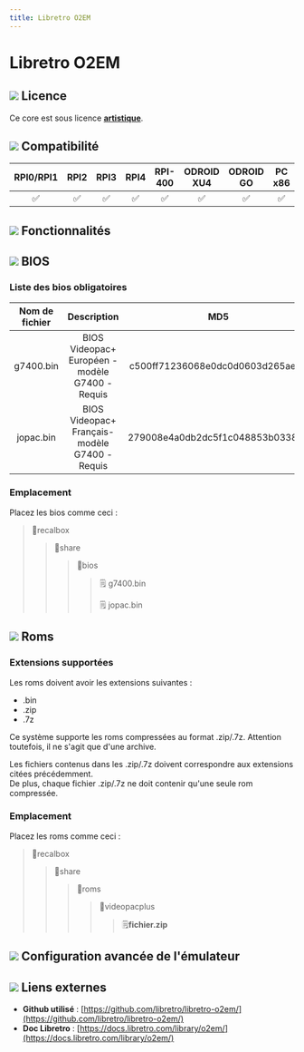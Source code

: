 ```yaml
---
title: Libretro O2EM
---
```


# Libretro O2EM





## ![](/migration-images/emulateurs/ordinosaures/videopac+/gerald-g-parchment-background-or-border-5.svg) Licence

Ce core est sous licence [**artistique**](https://sourceforge.net/projects/o2em/).

## ![](/migration-images/emulateurs/ordinosaures/videopac+/compatibility.png) Compatibilité

| RPI0/RPI1 | RPI2 | RPI3 | RPI4 | RPI-400 | ODROID XU4 | ODROID GO | PC x86 | PC X86\_64 |
| :---: | :---: | :---: | :---: | :---: | :---: | :---: | :---: | :---: |
| ✅ | ✅ | ✅ | ✅ | ✅ | ✅ | ✅ | ✅ | ✅ |

## ![](/migration-images/emulateurs/ordinosaures/videopac+/cogwheel-145804_640.png) Fonctionnalités



## ![](/migration-images/emulateurs/ordinosaures/videopac+/tqfp32.svg) BIOS

### Liste des bios obligatoires

| Nom de fichier | Description | MD5 | Fourni |
| :---: | :---: | :---: | :---: |
| g7400.bin | BIOS Videopac+ Européen - modèle G7400 - Requis | c500ff71236068e0dc0d0603d265ae76 | ❌ |
| jopac.bin | BIOS Videopac+ Français- modèle G7400 - Requis | 279008e4a0db2dc5f1c048853b033828 | ❌ |

### Emplacement

Placez les bios comme ceci :

> 📁recalbox
>
> > 📁share
> >
> > > 📁bios
> > >
> > > > 🗒 g7400.bin
> > > >
> > > > 🗒 jopac.bin

## ![](/migration-images/emulateurs/ordinosaures/videopac+/rom-30098_640.png) Roms

### **Extensions supportées**

Les roms doivent avoir les extensions suivantes :

* .bin
* .zip
* .7z

Ce système supporte les roms compressées au format .zip/.7z. Attention toutefois, il ne s'agit que d'une archive.

Les fichiers contenus dans les .zip/.7z doivent correspondre aux extensions citées précédemment.  
De plus, chaque fichier .zip/.7z ne doit contenir qu'une seule rom compressée.

### **Emplacement**

Placez les roms comme ceci : 

> 📁recalbox
>
> > 📁share
> >
> > > 📁roms
> > >
> > > > 📁videopacplus
> > > >
> > > > > 🗒**fichier.zip**

## ![](/migration-images/emulateurs/ordinosaures/videopac+/hammer-28636_640.png) Configuration avancée de l'émulateur



## ![](/migration-images/emulateurs/ordinosaures/videopac+/kisspng-web-development-world-wide-web-computer-icons-webs-world-wide-web-icon-png-5ab05c24477216.4540070115215073642927.png) Liens externes

* **Github utilisé** : [https://github.com/libretro/libretro-o2em/](https://github.com/libretro/libretro-o2em/)
* **Doc Libretro** : [https://docs.libretro.com/library/o2em/](https://docs.libretro.com/library/o2em/)

